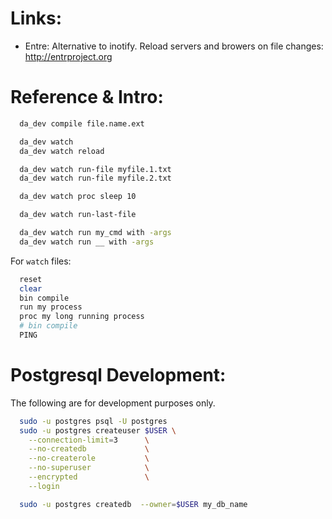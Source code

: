 
Links:
======

* Entre: Alternative to inotify. Reload servers and browers
  on file changes: http://entrproject.org


Reference & Intro:
==================

```zsh
  da_dev compile file.name.ext

  da_dev watch
  da_dev watch reload

  da_dev watch run-file myfile.1.txt
  da_dev watch run-file myfile.2.txt

  da_dev watch proc sleep 10

  da_dev watch run-last-file

  da_dev watch run my_cmd with -args
  da_dev watch run __ with -args
```

For `watch` files:

```zsh
  reset
  clear
  bin compile
  run my process
  proc my long running process
  # bin compile
  PING
```

Postgresql Development:
=======================

The following are for development purposes only.

```sh
  sudo -u postgres psql -U postgres
  sudo -u postgres createuser $USER \
    --connection-limit=3      \
    --no-createdb             \
    --no-createrole           \
    --no-superuser            \
    --encrypted               \
    --login

  sudo -u postgres createdb  --owner=$USER my_db_name

```

